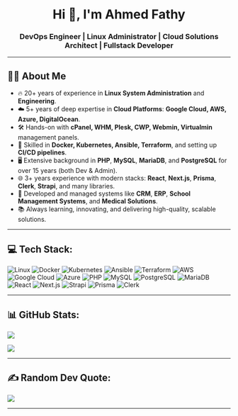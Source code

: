 <h1 align="center">Hi 👋, I'm Ahmed Fathy</h1>
<h3 align="center">DevOps Engineer | Linux Administrator | Cloud Solutions Architect | Fullstack Developer</h3>

---

## 👨‍💻 About Me

- 🔥 20+ years of experience in **Linux System Administration** and **Engineering**.
- ☁️ 5+ years of deep expertise in **Cloud Platforms**: **Google Cloud, AWS, Azure, DigitalOcean**.
- 🛠️ Hands-on with **cPanel, WHM, Plesk, CWP, Webmin, Virtualmin** management panels.
- 🚀 Skilled in **Docker, Kubernetes, Ansible, Terraform**, and setting up **CI/CD pipelines**.
- 🖥️ Extensive background in **PHP**, **MySQL**, **MariaDB**, and **PostgreSQL** for over 15 years (both Dev & Admin).
- 🌐 3+ years experience with modern stacks: **React**, **Next.js**, **Prisma**, **Clerk**, **Strapi**, and many libraries.
- 🏢 Developed and managed systems like **CRM**, **ERP**, **School Management Systems**, and **Medical Solutions**.
- 📚 Always learning, innovating, and delivering high-quality, scalable solutions.

---

## 💻 Tech Stack:

![Linux](https://img.shields.io/badge/Linux-FCC624?style=flat&logo=linux&logoColor=black)
![Docker](https://img.shields.io/badge/Docker-2496ED?style=flat&logo=docker&logoColor=white)
![Kubernetes](https://img.shields.io/badge/Kubernetes-326CE5?style=flat&logo=kubernetes&logoColor=white)
![Ansible](https://img.shields.io/badge/Ansible-EE0000?style=flat&logo=ansible&logoColor=white)
![Terraform](https://img.shields.io/badge/Terraform-623CE4?style=flat&logo=terraform&logoColor=white)
![AWS](https://img.shields.io/badge/AWS-232F3E?style=flat&logo=amazon-aws&logoColor=white)
![Google Cloud](https://img.shields.io/badge/Google_Cloud-4285F4?style=flat&logo=google-cloud&logoColor=white)
![Azure](https://img.shields.io/badge/Azure-0078D4?style=flat&logo=microsoft-azure&logoColor=white)
![PHP](https://img.shields.io/badge/PHP-777BB4?style=flat&logo=php&logoColor=white)
![MySQL](https://img.shields.io/badge/MySQL-4479A1?style=flat&logo=mysql&logoColor=white)
![PostgreSQL](https://img.shields.io/badge/PostgreSQL-336791?style=flat&logo=postgresql&logoColor=white)
![MariaDB](https://img.shields.io/badge/MariaDB-003545?style=flat&logo=mariadb&logoColor=white)
![React](https://img.shields.io/badge/React-20232A?style=flat&logo=react&logoColor=61DAFB)
![Next.js](https://img.shields.io/badge/Next.js-000000?style=flat&logo=nextdotjs&logoColor=white)
![Strapi](https://img.shields.io/badge/Strapi-2E7EEA?style=flat&logo=strapi&logoColor=white)
![Prisma](https://img.shields.io/badge/Prisma-3982CE?style=flat&logo=prisma&logoColor=white)
![Clerk](https://img.shields.io/badge/Clerk-2B6CB0?style=flat&logo=clerk&logoColor=white)

---

## 📊 GitHub Stats:

![](https://github-readme-stats.vercel.app/api?username=ahmedgfathy&theme=radical&show_icons=true&hide_border=false&count_private=true)

![](https://github-readme-stats.vercel.app/api/top-langs/?username=ahmedgfathy&theme=radical&layout=compact)

---

## ✍️ Random Dev Quote:

![](https://quotes-github-readme.vercel.app/api?type=horizontal&theme=radical)

---

